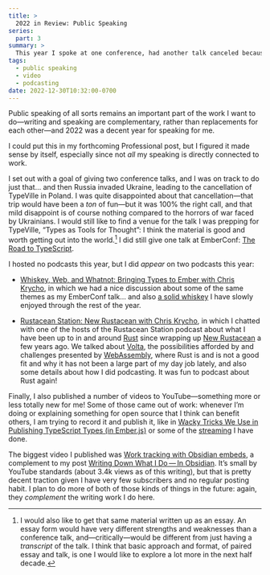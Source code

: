 ```yaml
---
title: >
  2022 in Review: Public Speaking
series:
  part: 3
summary: >
  This year I spoke at one conference, had another talk canceled because of the Russian invasion of Ukraine (!), appeared on two podcasts, and started using YouTube.
tags:
  - public speaking
  - video
  - podcasting
date: 2022-12-30T10:32:00-0700
---
```


Public speaking of all sorts remains an important part of the work I want to do—writing and speaking are complementary, rather than replacements for each other—and 2022 was a decent year for speaking for me.

<aside>

I could put this in my forthcoming Professional post, but I figured it made sense by itself, especially since not *all* my speaking is directly connected to work.

</aside>

I set out with a goal of giving two conference talks, and I was on track to do just that… and then Russia invaded Ukraine, leading to the cancellation of TypeVille in Poland. I was quite disappointed about that cancellation—that trip would have been a *ton* of fun—but it was 100% the right call, and that mild disappoint is of course nothing compared to the horrors of war faced by Ukrainians. I would still like to find a venue for the talk I was prepping for TypeVille, “Types as Tools for Thought”: I think the material is good and worth getting out into the world.[^also-essay] I did still give one talk at EmberConf: [The Road to TypeScript](https://www.youtube.com/watch?v=UOw7TydAT_s).

I hosted no podcasts this year, but I did *appear* on two podcasts this year:

- [Whiskey, Web, and Whatnot: Bringing Types to Ember with Chris Krycho](https://www.whiskeywebandwhatnot.fm/bringing-types-to-ember-with-chris-krycho/), in which we had a nice discussion about some of the same themes as my EmberConf talk… and also [a solid whiskey](https://www.oldforester.com/products/old-forester-1920-style-prohibition-whisky/) I have slowly enjoyed through the rest of the year.

- [Rustacean Station: New Rustacean with Chris Krycho](https://rustacean-station.org/episode/chris-krycho/), in which I chatted with one of the hosts of the Rustacean Station podcast about what I have been up to in and around [Rust](https://www.rust-lang.org) since wrapping up [New Rustacean](https://newrustacean.com) a few years ago. We talked about [Volta](https://volta.sh), the possibilities afforded by and challenges presented by [WebAssembly](https://webassembly.org), where Rust is and is not a good fit and why it has not been a large part of my day job lately, and also some details about how I did podcasting. It was fun to podcast about Rust again!

Finally, I also published a number of videos to YouTube—something more or less totally new for me! Some of those came out of work: whenever I’m doing or explaining something for open source that I think can benefit others, I am trying to record it and publish it, like in [Wacky Tricks We Use in Publishing TypeScript Types (in Ember.js)](https://www.youtube.com/watch?v=VuF3GY-Ho-s) or some of the [streaming](https://www.youtube.com/watch?v=VcGLjD0WQ1o) I have done.

The biggest video I published was [Work tracking with Obsidian embeds](https://www.youtube.com/watch?v=ByvJSzY6U1w), a complement to my post [Writing Down What I Do — In Obsidian](https://v5.chriskrycho.com/journal/writing-down-what-i-do-in-obsidian/). It’s small by YouTube standards (about 3.4k views as of this writing), but that is pretty decent traction given I have very few subscribers and no regular posting habit. I plan to do more of both of those kinds of things in the future: again, they *complement* the writing work I do here.

[^also-essay]: I would also like to get that same material written up as an essay. An essay form would have very different strengths and weaknesses than a conference talk, and—critically—would be different from just having a *transcript* of the talk. I think that basic approach and format, of paired essay and talk, is one I would like to explore a lot more in the next half decade.